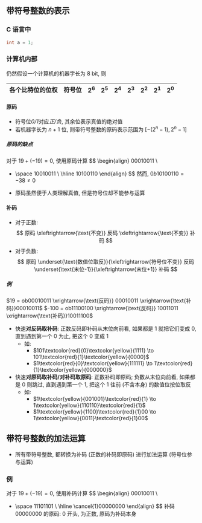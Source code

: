 ## 带符号整数的表示
### C 语言中
```C
int a = 1;
```
### 计算机内部
仍然假设一个计算机的机器字长为 8 bit, 则

| **各个比特位的位权** | 符号位 | $2^6$ | $2^5$ | $2^4$ | $2^3$ | $2^2$ | $2^1$ | $2^0$ |
| :----------: | :-: | :---: | :---: | :---: | :---: | :---: | :---: | :---: |
#### 原码
- 符号位*0/1*对应*正/负*, 其余位表示真值的绝对值
- 若机器字长为 $n+1$ 位, 则带符号整数的原码表示范围为 $[-(2^n-1),2^n-1]$
##### 原码的缺点
对于 $19 + (-19)=0$, 使用原码计算
$$
\begin{align}
00010011 \\
+ \space 10010011 \\
\hline
10100110
\end{align}
$$
然而, $0b10100110 = -38 \not= 0$
- 原码虽然便于人类理解真值, 但是符号位却不能参与运算
#### 补码
- 对于正数:
$$
原码 \xleftrightarrow{\text{不变}} 反码 \xleftrightarrow{\text{不变}} 补码
$$
- 对于负数:
$$
原码 \underset{\text{数值位取反}}{\xleftrightarrow{符号位不变}} 反码 \underset{\text{末位-1}}{\xleftrightarrow{末位+1}} 补码
$$
##### 例
$19 = ob00010011 \xrightarrow{\text{反码}} 00010011 \xrightarrow{\text{补码}}00010011$
$-100 = ob11100100 \xrightarrow{\text{反码}} 10011011 \xrightarrow{\text{补码}}10011100$
- 快速**对反码取补码**: 正数反码即补码从末位向前看, 如果都是 $1$ 就把它们变成 $0$, 直到遇到第一个 $0$ 为止, 把这个 $0$ 变成 $1$
	- 如: 
		- $101\textcolor{red}{0}\textcolor{yellow}{1111} \to 101\textcolor{red}{1}\textcolor{yellow}{0000}$ 
		- $1\textcolor{red}{0}\textcolor{yellow}{111111} \to 1\textcolor{red}{1}\textcolor{yellow}{000000}$
- 快速**对原码取补码/对补码取原码**: 正数补码即原码; 负数从末位向前看, 如果都是 0 则跳过, 直到遇到第一个 1, 把这个 1 往前 (不含本身) 的数值位按位取反
	- 如:
		- $1\textcolor{yellow}{001001}\textcolor{red}{1} \to 1\textcolor{yellow}{110110}\textcolor{red}{1}$
		- $1\textcolor{yellow}{1100}\textcolor{red}{1}00 \to 1\textcolor{yellow}{0011}\textcolor{red}{1}00$
## 带符号整数的加法运算
- 所有带符号整数, 都转换为补码 (正数的补码即原码) 进行加法运算 (符号位参与运算)
### 例
对于 $19 + (-19)=0$, 使用补码计算
$$
\begin{align}
00010011 \\
+ \space 11101101 \\
\hline
\cancel{1}00000000
\end{align}
$$
补码 $00000000$ 的原码: $0$ 开头, 为正数, 原码为补码本身